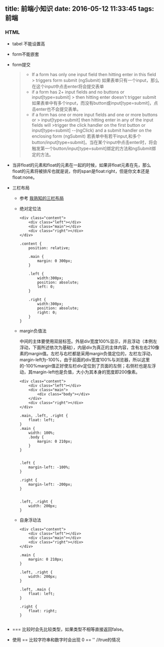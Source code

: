 title: 前端小知识
date: 2016-05-12 11:33:45
tags: 前端
--- 

### HTML

* tabel 不能设置高
* form不能嵌套
* form提交
	
	> * If a form has only one input field then hitting enter in this field 	>	triggers form submit (ngSubmit)
	>  如果表单只有一个input，那么在这个input中点击enter将会提交表单
	> * if a form has 2+ input fields and no buttons or input[type=submit] 	> then 	hitting enter doesn't trigger submit
	> 如果表单中有多个input，而没有button或input[type=submit]，点击enter也不会提交表单。
	> * if a form has one or more input fields and one or more buttons or 	> input[type=submit] then hitting enter in any of the input fields will 	>trigger the click handler on the first button or input[type=submit] 	--(ngClick) and a submit handler on the enclosing form (ngSubmit) 若表单中有若干input,和多个button/input[type=submit]。当在某个input中点击enter时，将会触发第一个button/input[type=submit]绑定的方法和ngSubmit绑定的方法。

* 当非float的元素和float的元素在一起的时候，如果非float元素在先，那么float的元素将被排斥也就是说，你的span是float:right，但是你文本还是float:none。
* 三栏布局
	* 参考
		[我熟知的三栏布局](http://www.zhangxinxu.com/wordpress/2009/11/%E6%88%91%E7%86%9F%E7%9F%A5%E7%9A%84%E4%B8%89%E7%A7%8D%E4%B8%89%E6%A0%8F%E7%BD%91%E9%A1%B5%E5%AE%BD%E5%BA%A6%E8%87%AA%E9%80%82%E5%BA%94%E5%B8%83%E5%B1%80%E6%96%B9%E6%B3%95/)
	* 绝对定位法
		
		```
		<div class="content">
			<div class="left"></div>
			<div class="main"></div>
			<div class="right"></div>
		</div>
		
		.content {
			position: relative;
			
			.main {
				margin: 0 300px; 
			}
			
			.left {
				width:300px;
				position: absolute;
				left: 0;
			}
			
			.right {
				width:300px;
				position: absolute;
				right: 0;
			}
		}
		
		```
		
	* margin负值法
	
		中间的主体要使用双层标签。外层div宽度100%显示，并且浮动（本例左浮动，下面所述依次为基础），内层div为真正的主体内容，含有左右210像素的margin值。左栏与右栏都是采用margin负值定位的，左栏左浮动，margin-left为-100%，由于前面的div宽度100%与浏览器，所以这里的-100%margin值正好使左栏div定位到了页面的左侧；右侧栏也是左浮动，其margin-left也是负值，大小为其本身的宽度即200像素。
		
		```
		<div class="content">
			<div class="left"></div>
			<div class="main">
				<div class="body"></div>
			</div>
			<div class="right"></div>
		</div>
		
		.main, .left, .right {
			float: left;
		}
		.main {
			width: 100%;
			.body {
				margin: 0 210px;
			}
		}
		
		
		.left {
			margin-left: -100%;
		}
		
		.right {
			margin-left: -200px;
		}
	
		
		.left, .right {
			width: 200px;
		}
		
		```
		
	* 自身浮动法

		```
		<div class="content">
			<div class="left"></div>
			<div class="main"></div>
			<div class="right"></div>
		</div>
		
		.main {
			margin: 0 210px;
		}
		
		.left, .right {
			width: 200px;
		}
		
		.left, .main {
			float: left;
		}
		
		.right {
			float: right;
		}
		
		
		```

* === 比较时会先比较类型，如果类型不相等直接返回false。
* 使用 == 比较字符串和数字时会出现 0 == ''  //true的情况